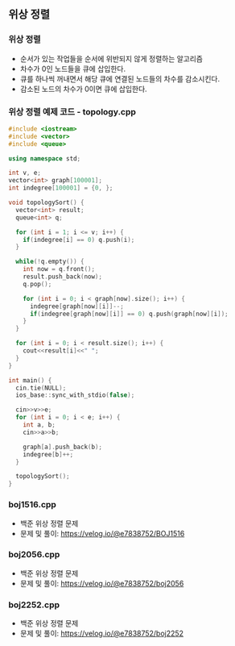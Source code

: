 ## 위상 정렬

### 위상 정렬
- 순서가 있는 작업들을 순서에 위반되지 않게 정렬하는 알고리즘
- 차수가 0인 노드들을 큐에 삽입한다.
- 큐를 하나씩 꺼내면서 해당 큐에 연결된 노드들의 차수를 감소시킨다.
- 감소된 노드의 차수가 0이면 큐에 삽입한다.

### 위상 정렬 예제 코드 - topology.cpp
```cpp
#include <iostream>
#include <vector>
#include <queue>

using namespace std;

int v, e;
vector<int> graph[100001];
int indegree[100001] = {0, };

void topologySort() {
  vector<int> result;
  queue<int> q;

  for (int i = 1; i <= v; i++) {
    if(indegree[i] == 0) q.push(i);
  }

  while(!q.empty()) {
    int now = q.front();
    result.push_back(now);
    q.pop();

    for (int i = 0; i < graph[now].size(); i++) {
      indegree[graph[now][i]]--;
      if(indegree[graph[now][i]] == 0) q.push(graph[now][i]);
    }
  }

  for (int i = 0; i < result.size(); i++) {
    cout<<result[i]<<" ";
  }
}

int main() {
  cin.tie(NULL);
  ios_base::sync_with_stdio(false);

  cin>>v>>e;
  for (int i = 0; i < e; i++) {
    int a, b;
    cin>>a>>b;

    graph[a].push_back(b);
    indegree[b]++;
  }

  topologySort();
}
```
### boj1516.cpp
- 백준 위상 정렬 문제
- 문제 및 풀이: https://velog.io/@e7838752/BOJ1516

### boj2056.cpp
- 백준 위상 정렬 문제
- 문제 및 풀이: https://velog.io/@e7838752/boj2056

### boj2252.cpp
- 백준 위상 정렬 문제
- 문제 및 풀이: https://velog.io/@e7838752/boj2252